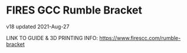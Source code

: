 # FIRES GCC Rumble Bracket
v18 updated 2021-Aug-27

LINK TO GUIDE & 3D PRINTING INFO: https://www.firescc.com/rumble-bracket  



